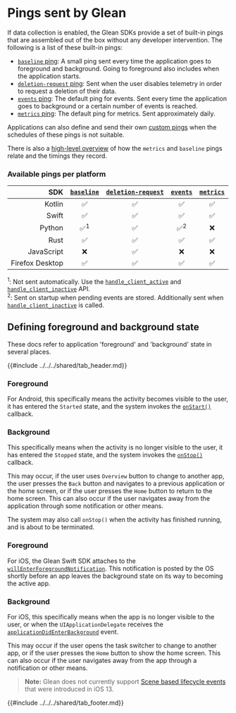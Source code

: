 # Pings sent by Glean

If data collection is enabled, the Glean SDKs provide a set of built-in pings that are assembled out of the box without any developer intervention.  The following is a list of these built-in pings:

- [`baseline` ping](baseline.md): A small ping sent every time the application goes to foreground and background. Going to foreground also includes when the application starts.
- [`deletion-request` ping](deletion-request.md): Sent when the user disables telemetry in order to request a deletion of their data.
- [`events` ping](events.md): The default ping for events. Sent every time the application goes to background or a certain number of events is reached.
- [`metrics` ping](metrics.md): The default ping for metrics. Sent approximately daily.

Applications can also define and send their own [custom pings](custom.md) when the schedules of these pings is not suitable.

There is also a [high-level overview](ping-schedules-and-timings.html) of how the `metrics` and `baseline` pings relate and the timings they record.

### Available pings per platform

| SDK | [`baseline`](baseline.md) | [`deletion-request`](deletion-request.md) | [`events`](events.md) | [`metrics`](metrics.md) |
|-:|:-:|:-:|:-:|:-:|
| Kotlin | ✅ | ✅ | ✅ | ✅ |
| Swift | ✅ | ✅ | ✅ | ✅ |
| Python | ✅<sup>1</sup> | ✅ | ✅<sup>2</sup> | ❌ |
| Rust | ✅ | ✅ | ✅ | ✅ |
| JavaScript | ❌ | ✅ | ❌ | ❌ |
| Firefox Desktop | ✅ | ✅ | ✅ | ✅ |

<sup>1</sup>: Not sent automatically. Use the [`handle_client_active`](../../../python/glean/#glean.Glean.handle_client_active) and [`handle_client_inactive`](../../../python/glean/#glean.Glean.handle_client_inactive) API.  
<sup>2</sup>: Sent on startup when pending events are stored. Additionally sent when [`handle_client_inactive`](../../../python/glean/#glean.Glean.handle_client_inactive) is called.

## Defining foreground and background state

These docs refer to application 'foreground' and 'background' state in several places.

{{#include ../../../shared/tab_header.md}}

<div data-lang="Kotlin" class="tab">

### Foreground

For Android, this specifically means the activity becomes visible to the user, it has entered the `Started` state, and the system invokes the [`onStart()`](https://developer.android.com/reference/android/app/Activity.html#onStart()) callback.

### Background

This specifically means when the activity is no longer visible to the user, it has entered the `Stopped` state, and the system invokes the [`onStop()`](https://developer.android.com/reference/android/app/Activity.html#onStop()) callback.

This may occur, if the user uses `Overview` button to change to another app, the user presses the `Back` button and
navigates to a previous application or the home screen, or if the user presses the `Home` button to return to the
home screen.  This can also occur if the user navigates away from the application through some notification or
other means.

The system may also call `onStop()` when the activity has finished running, and is about to be terminated.

</div>

<div data-lang="Swift" class="tab">

### Foreground

For iOS, the Glean Swift SDK attaches to the [`willEnterForegroundNotification`](https://developer.apple.com/documentation/uikit/uiapplication/1622944-willenterforegroundnotification).
This notification is posted by the OS shortly before an app leaves the background state on its way to becoming the active app.

### Background

For iOS, this specifically means when the app is no longer visible to the user, or when the `UIApplicationDelegate`
receives the [`applicationDidEnterBackground`](https://developer.apple.com/documentation/uikit/uiapplicationdelegate/1622997-applicationdidenterbackground) event.

This may occur if the user opens the task switcher to change to another app, or if the user presses the `Home` button
to show the home screen.  This can also occur if the user navigates away from the app through a notification or other
means.

> **Note:** Glean does not currently support [Scene based lifecycle events](https://developer.apple.com/documentation/uikit/app_and_environment/managing_your_app_s_life_cycle) that were introduced in iOS 13.

</div>

{{#include ../../../shared/tab_footer.md}}
